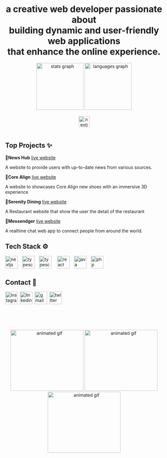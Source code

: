 <h1 align="center">
a creative web developer passionate about</br>building dynamic and user-friendly web applications</br>that enhance the online experience.
</h1>

<div align="center">
  <img src="https://github-readme-stats.vercel.app/api?username=adlihidayat&hide_title=false&hide_rank=false&show_icons=true&include_all_commits=true&count_private=true&disable_animations=false&theme=dracula&locale=en&hide_border=false&order=1" height="150" alt="stats graph"  />
  <img src="https://github-readme-stats.vercel.app/api/top-langs?username=adlihidayat&locale=en&hide_title=false&layout=compact&card_width=320&langs_count=5&theme=dracula&hide_border=false&order=2" height="150" alt="languages graph"  />
</div>
</br>
<div align="center"><a href="https://dhiya-adli.vercel.app" ><img src="https://i.ibb.co.com/XJWGTsQ/Group-1-3.png" height="35" alt="nextjs logo" /></a></div>
</br>
<h2>Top Projects ✨</h2>
<div><b>📰News Hub</b> <a href="">live website</a></div>
<p>A website to provide users with up-to-date news from various sources.</p>
<div><b>👟Core Align</b> <a href="">live website</a></div>
<p>A website to showcases Core Align new shoes with an immersive 3D experience</p>
<div><b>🍗Serenity Dining</b> <a href="">live website</a></div>
<p>A Restaurant website that show the user the detail of the restaurant</p>
<div><b>💬Messendger</b> <a href="">live website</a></div>
<p></pA>A realtime chat web app to connect people from around the world.</p>

<h2>Tech Stack ⚙️</h2>
<div align="left">
<img src="https://cdn.jsdelivr.net/gh/devicons/devicon/icons/nextjs/nextjs-original.svg" height="40" alt="nextjs logo"  />&emsp;<img src="https://cdn.jsdelivr.net/gh/devicons/devicon/icons/typescript/typescript-original.svg" height="40" alt="typescript logo"  />&emsp;<img src="https://i.ibb.co.com/gz1DcYW/javascript-155-svgrepo-com.png" height="40" alt="typescript logo"  /> &emsp;<img src="https://i.ibb.co.com/rmrSZqv/react-logo-programming-svgrepo-com.png" height="40" alt="react logo"  />&emsp;<img src="https://i.ibb.co.com/Sd4rrS5/java-svgrepo-com-1.png" height="40" alt="java logo"  />&emsp;<img src="https://i.ibb.co.com/RzM3mx8/php01-svgrepo-com.png" height="40" alt="php logo"  />
</div>

<h2>Contact 🤝</h2>
<div align="left">
<a href="https://www.instagram.com/adlihdyt/"><img src="https://i.ibb.co.com/TrxY0G9/instagram-svgrepo-com.png" height="40" alt="instagram logo" /></a>&ensp;<a href="https://www.linkedin.com/in/dhiya-adli-hidayat/"><img src="https://i.ibb.co.com/X7vxZLk/linkedin-svgrepo-com.png" height="40" alt="linkedin logo" /></a>&ensp;<a href="mailto:adlihidayat30@gmail.com"><img src="https://i.ibb.co.com/sqvHSJX/google-svgrepo-com.png" height="40" alt="gmail logo" /></a>&ensp;<a href="https://x.com/DhiyaAdli17"><img src="https://i.ibb.co.com/ncBqn0M/twitter-svgrepo-com.png" height="40" alt="twitter logo"/></a>
</div>

</br></br></br>

<div align="center">
  <img src="https://media3.giphy.com/media/v1.Y2lkPTc5MGI3NjExaDRnaHJkdjZ4Y3E2M2ZmYWJheXR2NG9meW1sZ3k4MWg5Zmsza2Y1MCZlcD12MV9pbnRlcm5hbF9naWZfYnlfaWQmY3Q9Zw/vBTxCPUwfC6ddBsTbs/giphy.webp" alt="animated gif" width="233" height="195"/>
  <img src="https://media.giphy.com/media/v1.Y2lkPTc5MGI3NjExbjhoM3JhbGl1emY2eHZ2MG5yYmdzNzVuZTZiOHdyZ2tldGw3ZDZjNiZlcD12MV9naWZzX3NlYXJjaCZjdD1n/GeimqsH0TLDt4tScGw/giphy.gif" alt="animated gif" width="233" height="195"/>
  <img src="https://media3.giphy.com/media/v1.Y2lkPTc5MGI3NjExajNrcHZtdXh5Ync4MmZ4dGlxbGdndTV4YXYwMmF0bGR0dmp2Ynd6eSZlcD12MV9pbnRlcm5hbF9naWZfYnlfaWQmY3Q9Zw/eTIeuoBDbkxjloM5yV/giphy.webp" alt="animated gif" width="233" height="195"/>
</div>

